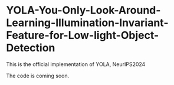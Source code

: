 # YOLA-You-Only-Look-Around-Learning-Illumination-Invariant-Feature-for-Low-light-Object-Detection
This is the official implementation of YOLA, NeurIPS2024



The code is coming soon.
